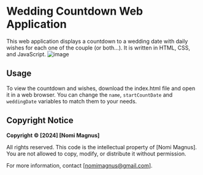 # Wedding Countdown Web Application
This web application displays a countdown to a wedding date with daily wishes for each one of the couple (or both...). It is written in HTML, CSS, and JavaScript.
![image](https://github.com/user-attachments/assets/39bd36f6-1229-4d62-8e21-cee9c12c6f10)

## Usage
To view the countdown and wishes, download the index.html file and open it in a web browser.
You can change the `name`, `startCountDate` and `weddingDate` variables to match them to your needs.

## Copyright Notice

**Copyright © [2024] [Nomi Magnus]**

All rights reserved. This code is the intellectual property of [Nomi Magnus]. You are not allowed to copy, modify, or distribute it without permission.

For more information, contact [nomimagnus@gmail.com].
